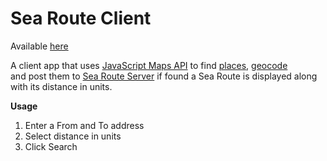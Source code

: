# Sea Route Client

Available [here](https://btcellnet.z6.web.core.windows.net/sea-route-client)

A  client app that uses [JavaScript Maps API](https://developers.google.com/maps/documentation/javascript/overview) 
to find [places](https://developers.google.com/maps/documentation/javascript/places), 
[geocode](https://developers.google.com/maps/documentation/geocoding/overview)  
and post them to [Sea Route Server](https://github.com/BtCellNet18/sea-route-server) 
if found a Sea Route is displayed along with its distance in units.

**Usage**
1. Enter a From and To address
2. Select distance in units
3. Click Search